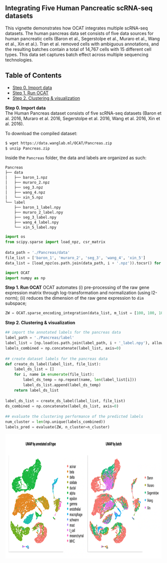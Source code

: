 ## Integrating Five Human Pancreatic scRNA-seq datasets 

This vignette demonstrates how OCAT integrates multiple scRNA-seq datasets. The human pancreas data set consists of five data sources for human pancreatic cells (Baron et al., Segerstolpe et al., Muraro et al., Wang et al., Xin et al.). 
Tran et al. removed cells with ambiguous annotations, and the resulting batches contain a total of 14,767 cells with 15 different cell types. This data set captures batch effect across multiple sequencing technologies.

## Table of Contents
- [Step 0. Import data](#data_import)
- [Step 1. Run OCAT](#run_OCAT)
- [Step 2. Clustering \& visualization](#clustering)


<a name="data_import"></a>**Step 0. Import data**   
The Human Pancreas dataset consists of five scRNA-seq datasets (Baron et al. 2016, Muraro et al. 2016, Segerstolpe et al. 2016, Wang et al. 2016, Xin et al. 2016). 

To download the compiled dataset:
```bash
$ wget https://data.wanglab.ml/OCAT/Pancreas.zip
$ unzip Pancreas.zip 
```

Inside the `Pancreas` folder, the data and labels are organized as such:
```
Pancreas
├── data
│   ├── baron_1.npz
│   ├── muraro_2.npz
│   ├── seg_3.npz
│   ├── wang_4.npz
│   └── xin_5.npz
└── label
    ├── baron_1_label.npy
    ├── muraro_2_label.npy
    ├── seg_3_label.npy
    ├── wang_4_label.npy
    └── xin_5_label.npy
```
    
```python
import os
from scipy.sparse import load_npz, csr_matrix

data_path = './Pancreas/data'
file_list = ['baron_1', 'muraro_2', 'seg_3', 'wang_4', 'xin_5']
data_list = [load_npz(os.path.join(data_path, i + '.npz')).tocsr() for i in file_list]
```

```python
import OCAT
import numpy as np
```

<a name="pre_processing"></a>**Step 1. Run OCAT**
OCAT automates (i) pre-processing of the raw gene expression matrix through log-transformation and normalization (using l2-norm); (ii) reduces the dimension of the raw gene expression to `dim` subspace;

```python
ZW = OCAT.sparse_encoding_integration(data_list, m_list = [100, 100, 100, 100, 100])
```
<a name="clustering"></a>**Step 2. Clustering \& visualization**

```python
## import the annotated labels for the pancreas data
label_path = './Pancreas/label'
label_list = [np.load(os.path.join(label_path, i + '_label.npy'), allow_pickle=True) for i in file_list]
labels_combined = np.concatenate(label_list, axis=0)

## create dataset labels for the pancreas data
def create_ds_label(label_list, file_list):
    label_ds_list = []
    for i, name in enumerate(file_list):
        label_ds_temp = np.repeat(name, len(label_list[i]))
        label_ds_list.append(label_ds_temp)
    return label_ds_list

label_ds_list = create_ds_label(label_list, file_list)
ds_combined = np.concatenate(label_ds_list, axis=0)

## evaluate the clustering performance of the predicted labels
num_cluster = len(np.unique(labels_combined))
labels_pred = evaluate(ZW, n_cluster=n_cluster)
```
<img src="https://github.com/bowang-lab/OCAT/blob/master/vignettes/Integration/Prancreas_UMAP_github.png" width="800" height="400" />  
